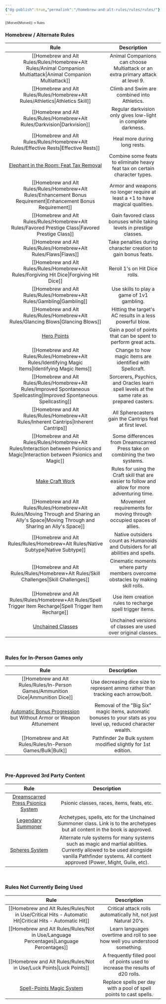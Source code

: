 ```yaml
---
{"dg-publish":true,"permalink":"/homebrew-and-alt-rules/rules/rules/"}
---
```


<sup><sup>[[Mistveil\|Mistveil]] → Rules</sup></sup> 
### Homebrew / Alternate Rules

|                                                                        **Rule**                                                                        |                                        **Description**                                         |
| :----------------------------------------------------------------------------------------------------------------------------------------------------: | :--------------------------------------------------------------------------------------------: |
|                                                            [[Homebrew and Alt Rules/Rules/Homebrew+Alt Rules/Animal Companion Multiattack\|Animal Companion Multiattack]]                                                            |        Animal Companions can choose Multiattack or an extra primary attack at level 9.         |
|                                                             [[Homebrew and Alt Rules/Rules/Homebrew+Alt Rules/Athletics\|Athletics Skill]]                                                             |                          Climb and Swim are combined into Athletics.                           |
|                                                                     [[Homebrew and Alt Rules/Rules/Homebrew+Alt Rules/Darkvision\|Darkvision]]                                                                     |                 Regular darkvision only gives low-light in complete darkness.                  |
|                                                                  [[Homebrew and Alt Rules/Rules/Homebrew+Alt Rules/Effective Rests\|Effective Rests]]                                                                   |                                  Heal more during long rests.                                  |
| [Elephant in the Room: Feat Tax Removal](https://michaeliantorno.com/wp-content/uploads/2018/06/The-Elephant-in-the-Room-Feat-Taxes-in-Pathfinder.pdf) |           Combine some feats to eliminate heavy feat tax on certain character types.           |
|                                                           [[Homebrew and Alt Rules/Rules/Homebrew+Alt Rules/Enhancement Bonus Requirement\|Enhancement Bonus Requirement]]                                                            |          Armor and weapons no longer require at least a +1 to have magical qualities.          |
|                                                               [[Homebrew and Alt Rules/Rules/Homebrew+Alt Rules/Favored Prestige Class\|Favored Prestige Class]]                                                               |              Gain favored class bonuses while taking levels in prestige classes.               |
|                                                                       [[Homebrew and Alt Rules/Rules/Homebrew+Alt Rules/Flaws\|Flaws]]                                                                        |                 Take penalties during character creation to gain bonus feats.                  |
|                                                                 [[Homebrew and Alt Rules/Rules/Homebrew+Alt Rules/Forgiving Hit Dice\|Forgiving Hit Dice]]                                                                 |                                 Reroll 1's on Hit Dice rolls.                                  |
|                                                                      [[Homebrew and Alt Rules/Rules/Homebrew+Alt Rules/Gambling\|Gambling]]                                                                      |                           Use skills to play a game of 1v1 gambling.                           |
|                                                                   [[Homebrew and Alt Rules/Rules/Homebrew+Alt Rules/Glancing Blows\|Glancing Blows]]                                                                   |                    Hitting the target's AC results in a less powerful blow.                    |
|                                     [Hero Points](https://www.d20pfsrd.com/gamemastering/other-rules/hero-points/)                                     |                 Gain a pool of points that can be spent to perform great acts.                 |
|                                                              [[Homebrew and Alt Rules/Rules/Homebrew+Alt Rules/Identifying Magic Items\|Identifying Magic Items]]                                                               |                   Change to how magic items are identified with Spellcraft.                    |
|                                                         [[Homebrew and Alt Rules/Rules/Homebrew+Alt Rules/Improved Spontaneous Spellcasting\|Improved Spontaneous Spellcasting]]                                                          |   Sorcerers, Psychics, and Oracles learn spell levels at the same rate as prepared casters.    |
|                                                                 [[Homebrew and Alt Rules/Rules/Homebrew+Alt Rules/Inherent Cantrips\|Inherent Cantrips]]                                                                  |                    All Spherecasters gain the Cantrips feat at first level.                    |
|                                                       [[Homebrew and Alt Rules/Rules/Homebrew+Alt Rules/Interaction between Psionics and Magic\|Interaction between Psionics and Magic]]                                                       |          Some differences from Dreamscarred Press take on combining the two systems.           |
|                                 [Make Craft Work](https://www.d20pfsrd.com/skills/craft/alternative-craft-rules-3pp/)                                  | Rules for using the Craft skill that are easier to follow and allow for more adventuring time. |
|                                                     [[Homebrew and Alt Rules/Rules/Homebrew+Alt Rules/Moving Through and Sharing an Ally's Space\|Moving Through and Sharing an Ally's Space]]                                                     |              Movement requirements for moving through occupied spaces of allies.               |
|                                                                   [[Homebrew and Alt Rules/Rules/Homebrew+Alt Rules/Native Subtype\|Native Subtype]]                                                                   |        Native outsiders count as Humanoids and Outsiders for all abilities and spells.         |
|                                                                  [[Homebrew and Alt Rules/Rules/Homebrew+Alt Rules/Skill Challenges\|Skill Challenges]]                                                                  |        Cinematic moments where party members overcome obstacles by making skill rolls.         |
|                                                            [[Homebrew and Alt Rules/Rules/Homebrew+Alt Rules/Spell Trigger Item Recharge\|Spell Trigger Item Recharge]]                                                             |                    Use item creation rules to recharge spell trigger items.                    |
|                                        [Unchained Classes](https://mistveil.fandom.com/wiki/Unchained_Classes)                                         |                 Unchained versions of classes are used over original classes.                  |

<br>

### Rules for In-Person Games only

|                                                            **Rule**                                                            |                                                 **Description**                                                  |
| :----------------------------------------------------------------------------------------------------------------------------: | :--------------------------------------------------------------------------------------------------------------: |
|                                                      [[Homebrew and Alt Rules/Rules/In-Person Games/Ammunition Dice\|Ammunition Dice]]                                                       |                 Use decreasing dice size to represent ammo rather than tracking each arrow/bolt.                 |
| [Automatic Bonus Progression](https://www.d20pfsrd.com/gamemastering/other-rules/unchained-rules/automatic-bonus-progression/) but Without Armor or Weapon Attunement  | Removal of the "Big Six" magic items, automatic bonuses to your stats as you level up, reduced character wealth. |
|                                                            [[Homebrew and Alt Rules/Rules/In-Person Games/Bulk\|Bulk]]                                                            |                           Pathfinder 2e Bulk system modified slightly for 1st edition.                           |

<br>

### Pre-Approved 3rd Party Content

|              **Rule**              |                                                                                          **Description**                                                                                         |
|:----------------------------------:|:------------------------------------------------------------------------------------------------------------------------------------------------------------------------------------------------:|
| [Dreamscarred Press Psionics System](https://www.d20pfsrd.com/alternative-rule-systems/psionics-unleashed/) |                                                                            Psionic classes, races, items, feats, etc.                                                                            |
|         [Legendary Summoner](https://www.d20pfsrd.com/classes/base-classes/summoner/archetypes/summoner-archetypes-legendary-games/)         |                                   Archetypes, spells, etc for the Unchained Summoner class. Link is to the archetypes but all content in the book is approved.                                   |
|           [Spheres System](http://spheresofpower.wikidot.com/)           | Alternate rule systems for many systems such as magic and martial abilities. Currently allowed to be used alongside vanilla Pathfinder systems. All content approved (Power, Might, Guile, etc). |

<br>

### Rules Not Currently Being Used

|                                                 **Rule**                                                  |                                **Description**                                |
| :-------------------------------------------------------------------------------------------------------: | :---------------------------------------------------------------------------: |
|                                     [[Homebrew and Alt Rules/Rules/Not in Use/Critical Hits - Automatic Hit\|Critical Hits - Automatic Hit]]                                     |        Critical attack rolls automatically hit, not just Natural 20's.        |
|                                         [[Homebrew and Alt Rules/Rules/Not in Use/Language Percentages\|Language Percentages]]                                          |  Learn languages overtime and roll to see how well you understood something.  |
|                                              [[Homebrew and Alt Rules/Rules/Not in Use/Luck Points\|Luck Points]]                                              | A frequently filled pool of points used to increase the results of d20 rolls. |
| [Spell-Points Magic System](https://www.d20pfsrd.com/magic/variant-magic-rules/spell-points-magic-system) |      Replace spells per day with a pool of spell points to cast spells.       |